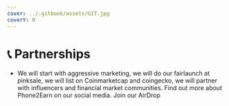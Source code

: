 ```yaml
---
cover: ../.gitbook/assets/GIT.jpg
coverY: 0
---
```


# 📞 Partnerships

* We will start with aggressive marketing, we will do our fairlaunch at pinksale, we will list on Coinmarketcap and coingecko, we will partner with influencers and financial market communities. Find out more about Phone2Earn on our social media. Join our AirDrop
